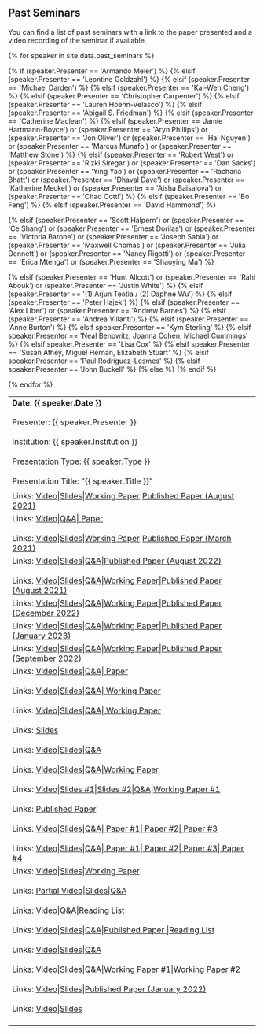 ## Past Seminars

You can find a list of past seminars with a link to the paper presented and a video recording of the seminar if available.


<table width="100%" cellspacing="5" cellpadding="5">

{% for speaker in site.data.past_seminars %}
<tr>
  <td colspan="2" height="40" valign="top" class="session"><strong>Date: {{ speaker.Date }}</strong></td>
</tr>
<tr>
  <td colspan="2" height="40" valign="top" class="chair">Presenter: {{ speaker.Presenter }}</td>
</tr>
<tr>
  <td colspan="2" height="40" valign="top" class="chair">Institution: {{ speaker.Institution }}</td>
</tr>
<tr>
  <td colspan="2" height="40" valign="top" class="chair">Presentation Type: {{ speaker.Type }}</td>
</tr>
<tr>
   <td height="30" valign="top" class="paper">Presentation Title: "{{ speaker.Title }}"</td>
</tr>
{% if (speaker.Presenter == 'Armando Meier') %}
<tr>
  <td colspan="2" height="40" valign="top" class="registration">Links: <a href="{{ speaker.Video }}">Video</a>|<a href="{{ speaker.Paper }}" download="{{ speaker.Paper }}">Slides</a>|<a href="{{ speaker.Draft }}">Working Paper</a>|<a href="{{ speaker.PublishedPaper }}" download="{{ speaker.PublishedPaper }}">Published Paper (August 2021)</a></td>
</tr>
{% elsif (speaker.Presenter == 'Leontine Goldzahl') %}
<tr>
  <td colspan="2" height="40" valign="top" class="registration">Links: <a href="{{ speaker.Video }}">Video</a>|<a href="{{ speaker.QA }}" download="{{ speaker.QA }}">Q&A</a>|<a href="{{ speaker.Draft }}"> Paper</a></td>
</tr>
{% elsif (speaker.Presenter == 'Michael Darden') %}
<tr>
  <td colspan="2" height="40" valign="top" class="registration">Links: <a href="{{ speaker.Video }}">Video</a>|<a href="{{ speaker.Paper }}" download="{{ speaker.Paper }}">Slides</a>|<a href="{{ speaker.Draft }}">Working Paper</a>|<a href="{{ speaker.PublishedPaper }}" download="{{ speaker.PublishedPaper }}">Published Paper (March 2021)</a></td>
</tr>
{% elsif (speaker.Presenter == 'Kai-Wen Cheng') %}
<tr>
  <td id="kai" colspan="2" height="40" valign="top" class="registration">Links: <a href="{{ speaker.Video }}">Video</a>|<a href="{{ speaker.Paper }}" download="{{ speaker.Paper }}">Slides</a>|<a href="{{ speaker.QA }}" download="{{ speaker.QA }}">Q&A</a>|<a href="{{ speaker.PublishedPaper }}" download="{{ speaker.PublishedPaper }}">Published Paper (August 2022)</a></td>
</tr>
{% elsif (speaker.Presenter == 'Christopher Carpenter') %}
<tr>
  <td colspan="2" height="40" valign="top" class="registration">Links: <a href="{{ speaker.Video }}">Video</a>|<a href="{{ speaker.Paper }}" download="{{ speaker.Paper }}">Slides</a>|<a href="{{ speaker.QA }}" download="{{ speaker.QA }}">Q&A</a>|<a href="{{ speaker.Draft }}">Working Paper</a>|<a href="{{ speaker.PublishedPaper }}" download="{{ speaker.PublishedPaper }}">Published Paper (August 2021)</a></td>
</tr>
{% elsif (speaker.Presenter == 'Lauren Hoehn-Velasco') %}
<tr>
  <td colspan="2" height="40" valign="top" class="registration">Links: <a href="{{ speaker.Video }}">Video</a>|<a href="{{ speaker.Paper }}" download="{{ speaker.Paper }}">Slides</a>|<a href="{{ speaker.QA }}" download="{{ speaker.QA }}">Q&A</a>|<a href="{{ speaker.Draft }}">Working Paper</a>|<a href="{{ speaker.PublishedPaper }}" download="{{ speaker.PublishedPaper }}">Published Paper (December 2022)</a></td>
</tr>
{% elsif (speaker.Presenter == 'Abigail S. Friedman') %}
<tr>
  <td colspan="2" height="40" valign="top" class="registration">Links: <a href="{{ speaker.Video }}">Video</a>|<a href="{{ speaker.Paper }}" download="{{ speaker.Paper }}">Slides</a>|<a href="{{ speaker.QA }}" download="{{ speaker.QA }}">Q&A</a>|<a href="{{ speaker.Draft }}">Working Paper</a>|<a href="{{ speaker.PublishedPaper }}" download="{{ speaker.PublishedPaper }}">Published Paper (January 2023)</a></td>
</tr>
{% elsif (speaker.Presenter == 'Catherine Maclean') %}
<tr id="jcm">
  <td colspan="2" height="40" valign="top" class="registration">Links: <a href="{{ speaker.Video }}">Video</a>|<a href="{{ speaker.Paper }}" download="{{ speaker.Paper }}">Slides</a>|<a href="{{ speaker.QA }}" download="{{ speaker.QA }}">Q&A</a>|<a href="{{ speaker.Draft }}">Working Paper</a>|<a href="{{ speaker.PublishedPaper }}" download="{{ speaker.PublishedPaper }}">Published Paper (September 2022)</a></td>
</tr>
{% elsif (speaker.Presenter == 'Jamie Hartmann-Boyce') or (speaker.Presenter == 'Aryn Phillips') or (speaker.Presenter == 'Jon Oliver') or (speaker.Presenter == 'Hai Nguyen') or (speaker.Presenter == 'Marcus Munafo') or (speaker.Presenter == 'Matthew Stone') %}
<tr>
  <td colspan="2" height="40" valign="top" class="registration">Links: <a href="{{ speaker.Video }}">Video</a>|<a href="{{ speaker.Paper }}" download="{{ speaker.Paper }}">Slides</a>|<a href="{{ speaker.QA }}" download="{{ speaker.QA }}">Q&A</a>|<a href="{{ speaker.Draft }}"> Paper</a></td>
</tr>
{% elsif (speaker.Presenter == 'Robert West')  or (speaker.Presenter == 'Rizki Siregar') or (speaker.Presenter == 'Dan Sacks') or (speaker.Presenter == 'Ying Yao') or (speaker.Presenter == 'Rachana Bhatt') or (speaker.Presenter == 'Dhaval Dave') or (speaker.Presenter == 'Katherine Meckel') or (speaker.Presenter == 'Aisha Baisalova') or (speaker.Presenter == 'Chad Cotti') %}
<tr>
  <td colspan="2" height="40" valign="top" class="registration">Links: <a href="{{ speaker.Video }}">Video</a>|<a href="{{ speaker.Paper }}" download="{{ speaker.Paper }}">Slides</a>|<a href="{{ speaker.QA }}" download="{{ speaker.QA }}">Q&A</a>|<a href="{{ speaker.Draft }}" download="{{ speaker.Draft }}"> Working Paper</a></td>
</tr>
{% elsif (speaker.Presenter == 'Bo Feng') %}
<tr>
  <td id="liber" colspan="2" height="40" valign="top" class="registration">Links: <a href="{{ speaker.Video }}">Video</a>|<a href="{{ speaker.Paper }}" download="{{ speaker.Paper }}">Slides</a>|<a href="{{ speaker.QA }}" download="{{ speaker.QA }}">Q&A</a>|<a href="{{ speaker.Draft }}" download="{{ speaker.Draft }}"> Working Paper</a></td>
</tr>
{% elsif (speaker.Presenter == 'David Hammond') %}
<tr>
  <td colspan="2" height="40" valign="top" class="registration">Links: <a href="{{ speaker.Paper }}" download="{{ speaker.Paper }}">Slides</a></td>
</tr>

{% elsif (speaker.Presenter == 'Scott Halpern') or (speaker.Presenter == 'Ce Shang') or (speaker.Presenter == 'Ernest Dorilas')  or (speaker.Presenter == 'Victoria Barone') or (speaker.Presenter == 'Joseph Sabia') or (speaker.Presenter == 'Maxwell Chomas') or (speaker.Presenter == 'Julia Dennett') or (speaker.Presenter == 'Nancy Rigotti') or (speaker.Presenter == 'Erica Mtenga') or (speaker.Presenter == 'Shaoying Ma') %}
<tr>
  <td colspan="2" height="40" valign="top" class="registration">Links: <a href="{{ speaker.Video }}">Video</a>|<a href="{{ speaker.Paper }}" download="{{ speaker.Paper }}">Slides</a>|<a href="{{ speaker.QA }}" download="{{ speaker.QA }}">Q&A</a></td>
</tr>
{% elsif (speaker.Presenter == 'Hunt Allcott') or (speaker.Presenter == 'Rahi Abouk') or (speaker.Presenter == 'Justin White') %}
<tr>
  <td colspan="2" height="40" valign="top" class="registration">Links: <a href="{{ speaker.Video }}">Video</a>|<a href="{{ speaker.Paper }}" download="{{ speaker.Paper }}">Slides</a>|<a href="{{ speaker.QA }}" download="{{ speaker.QA }}">Q&A</a>|<a href="{{ speaker.Draft }}">Working Paper</a></td>
</tr>
{% elsif (speaker.Presenter == '(1) Arjun Teotia / (2) Daphne Wu') %}
<tr>
  <td colspan="2" height="40" valign="top" class="registration">Links: <a href="{{ speaker.Video }}">Video</a>|<a href="{{ speaker.Paper }}" download="{{ speaker.Paper }}">Slides #1</a>|<a href="{{ speaker.Paper2 }}" download="{{ speaker.Paper2 }}">Slides #2</a>|<a href="{{ speaker.QA }}" download="{{ speaker.QA }}">Q&A</a>|<a href="{{ speaker.Draft }}">Working Paper #1</a></td>
</tr>
{% elsif (speaker.Presenter == 'Peter Hajek') %}
<tr>
  <td colspan="2" height="40" valign="top" class="registration">Links: <a href="{{ speaker.PublishedPaper }}">Published Paper</a></td>
</tr>
{% elsif (speaker.Presenter == 'Alex Liber') or (speaker.Presenter == 'Andrew Barnes') %}
<tr>
  <td colspan="2" height="40" valign="top" class="registration">Links: <a href="{{ speaker.Video }}">Video</a>|<a href="{{ speaker.Paper }}" download="{{ speaker.Paper }}">Slides</a>|<a href="{{ speaker.QA }}" download="{{ speaker.QA }}">Q&A</a>|<a href="{{ speaker.Draft }}"> Paper #1</a>|<a href="{{ speaker.PublishedPaper }}" download="{{ speaker.PublishedPaper }}"> Paper #2</a>|<a href="{{ speaker.Paper2 }}" download="{{ speaker.Paper2 }}"> Paper #3</a></td>
</tr>
{% elsif (speaker.Presenter == 'Andrea Villanti') %}
<tr>
  <td colspan="2" height="40" valign="top" class="registration">Links: <a href="{{ speaker.Video }}">Video</a>|<a href="{{ speaker.Paper }}" download="{{ speaker.Paper }}">Slides</a>|<a href="{{ speaker.QA }}" download="{{ speaker.QA }}">Q&A</a>|<a href="{{ speaker.Draft }}"> Paper #1</a>|<a href="{{ speaker.PublishedPaper }}" download="{{ speaker.PublishedPaper }}"> Paper #2</a>|<a href="{{ speaker.Paper2 }}" download="{{ speaker.Paper2 }}"> Paper #3</a>|<a href="{{ speaker.Draft2 }}" download="{{ speaker.Draft2 }}"> Paper #4</a></td>
</tr>
{% elsif (speaker.Presenter == 'Anne Burton') %}
<tr>
  <td colspan="2" height="40" valign="top" class="registration">Links: <a href="{{ speaker.Video }}">Video</a>|<a href="{{ speaker.Paper }}" download="{{ speaker.Paper }}">Slides</a>|<a href="{{ speaker.Draft }}" download="{{ speaker.Draft }}">Working Paper</a></td>
</tr>
{% elsif speaker.Presenter == 'Kym Sterling' %}
<tr>
  <td colspan="2" height="40" valign="top" class="registration">Links: <a href="{{ speaker.Video }}">Partial Video</a>|<a href="{{ speaker.Paper }}" download="{{ speaker.Paper }}">Slides</a>|<a href="{{ speaker.QA }}" download="{{ speaker.QA }}">Q&A</a></td> 
</tr>
{% elsif speaker.Presenter == 'Neal Benowitz, Joanna Cohen, Michael Cummings' %}
<tr>
  <td colspan="2" height="40" valign="top" class="registration">Links: <a href="{{ speaker.Video }}">Video</a>|<a href="{{ speaker.QA }}" download="{{ speaker.QA }}">Q&A</a>|<a href="{{ speaker.ReadingList }}">Reading List</a></td> 
</tr>
{% elsif speaker.Presenter == 'Lisa Cox' %}
<tr>
  <td colspan="2" height="40" valign="top" class="registration">Links: <a href="{{ speaker.Video }}">Video</a>|<a href="{{ speaker.Paper }}" download="{{ speaker.Paper }}">Slides</a>|<a href="{{ speaker.QA }}" download="{{ speaker.QA }}">Q&A</a>|<a href="{{ speaker.PublishedPaper }}" download="{{ speaker.PublishedPaper }}">Published Paper </a>|<a href="{{ speaker.ReadingList }}">Reading List</a></td> 
</tr>
{% elsif speaker.Presenter == 'Susan Athey, Miguel Hernan, Elizabeth Stuart' %}
<tr>
  <td colspan="2" height="40" valign="top" class="registration">Links: <a href="{{ speaker.Video }}">Video</a>|<a href="{{ speaker.Paper }}" download="{{ speaker.Paper }}">Slides</a>|<a href="{{ speaker.QA }}" download="{{ speaker.QA }}">Q&A</a></td>
</tr>
{% elsif speaker.Presenter == 'Paul Rodriguez-Lesmes' %}
<tr>
  <td colspan="2" height="40" valign="top" class="registration">Links: <a href="{{ speaker.Video }}">Video</a>|<a href="{{ speaker.Paper }}" download="{{ speaker.Paper }}">Slides</a>|<a href="{{ speaker.QA }}" download="{{ speaker.QA }}">Q&A</a>|<a href="{{ speaker.Draft }}" download="{{ speaker.Draft }}">Working Paper #1</a>|<a href="{{ speaker.Draft2 }}" download="{{ speaker.Draft2 }}">Working Paper #2</a></td>
</tr>
{% elsif speaker.Presenter == 'John Buckell' %}
  <td id="anchor1" colspan="2" height="40" valign="top" class="registration">Links: <a href="{{ speaker.Video }}">Video</a>|<a href="{{ speaker.Paper }}" download="{{ speaker.Paper }}">Slides</a>|<a href="{{ speaker.PublishedPaper }}" download="{{ speaker.PublishedPaper }}">Published Paper (January 2022)</a></td>
{% else %}
<tr>
  <td colspan="2" height="40" valign="top" class="registration">Links: <a href="{{ speaker.Video }}">Video</a>|<a href="{{ speaker.Paper }}" download="{{ speaker.Paper }}">Slides</a></td>
</tr>
{% endif %}


<tr style="border-bottom:1px solid black">
  <td colspan="100%"></td>
</tr>

 {% endfor %}

